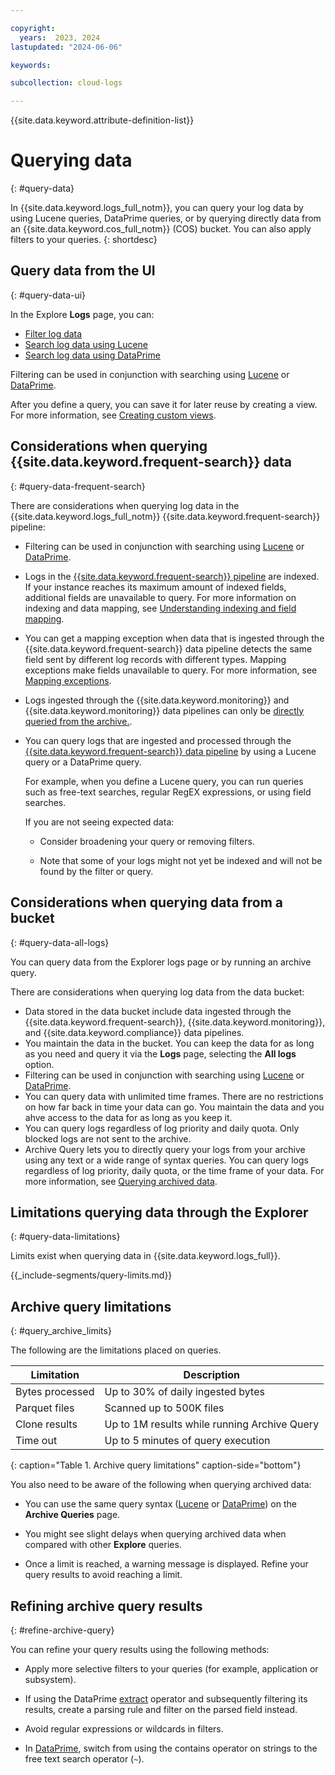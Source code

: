 ```yaml
---

copyright:
  years:  2023, 2024
lastupdated: "2024-06-06"

keywords:

subcollection: cloud-logs

---
```


{{site.data.keyword.attribute-definition-list}}


#  Querying data
{: #query-data}

In {{site.data.keyword.logs_full_notm}}, you can query your log data by using Lucene queries, DataPrime queries, or by querying directly data from an {{site.data.keyword.cos_full_notm}} (COS) bucket. You can also apply filters to your queries.
{: shortdesc}


## Query data from the UI
{: #query-data-ui}

In the Explore **Logs** page, you can:

* [Filter log data](/docs/cloud-logs?topic=cloud-logs-query-data-filter)
* [Search log data using Lucene](/docs/cloud-logs?topic=cloud-logs-query-data-lucene)
* [Search log data using DataPrime](/docs/cloud-logs?topic=cloud-logs-query-data-dataprime)

Filtering can be used in conjunction with searching using [Lucene](/docs/cloud-logs?topic=cloud-logs-query-data-lucene) or [DataPrime](/docs/cloud-logs?topic=cloud-logs-query-data-dataprime).

After you define a query, you can save it for later reuse by creating a view. For more information, see [Creating custom views](/docs/cloud-logs?topic=cloud-logs-custom_views&interface=ui#create_view).



##  Considerations when querying {{site.data.keyword.frequent-search}} data
{: #query-data-frequent-search}

There are considerations when querying log data in the {{site.data.keyword.logs_full_notm}} {{site.data.keyword.frequent-search}} pipeline:

- Filtering can be used in conjunction with searching using [Lucene](/docs/cloud-logs?topic=cloud-logs-query-data-lucene) or [DataPrime](/docs/cloud-logs?topic=cloud-logs-query-data-dataprime).
- Logs in the [{{site.data.keyword.frequent-search}} pipeline](/docs/cloud-logs?topic=cloud-logs-tco-optimizer) are indexed. If your instance reaches its maximum amount of indexed fields, additional fields are unavailable to query. For more information on indexing and data mapping, see [Understanding indexing and field mapping](/docs/cloud-logs?topic=cloud-logs-index-field-map).
- You can get a mapping exception when data that is ingested through the {{site.data.keyword.frequent-search}} data pipeline detects the same field sent by different log records with different types. Mapping exceptions make fields unavailable to query. For more information, see [Mapping exceptions](/docs/cloud-logs?topic=cloud-logs-query-mapping-exceptions).
- Logs ingested through the {{site.data.keyword.monitoring}} and {{site.data.keyword.monitoring}} data pipelines can only be [directly queried from the archive.](/docs/cloud-logs?topic=cloud-logs-query-archive-data-bucket&interface=ui).
- You can query logs that are ingested and processed through the [{{site.data.keyword.frequent-search}} data pipeline](/docs/cloud-logs?topic=cloud-logs-tco-optimizer) by using a Lucene query or a DataPrime query.

    For example, when you define a Lucene query, you can run queries such as free-text searches, regular RegEX expressions, or using field searches.

    If you are not seeing expected data:

    * Consider broadening your query or removing filters.

    * Note that some of your logs might not yet be indexed and will not be found by the filter or query.



##  Considerations when querying data from a bucket
{: #query-data-all-logs}

You can query data from the Explorer logs page or by running an archive query.

There are considerations when querying log data from the data bucket:

- Data stored in the data bucket include data ingested through the {{site.data.keyword.frequent-search}}, {{site.data.keyword.monitoring}}, and {{site.data.keyword.compliance}} data pipelines.
- You maintain the data in the bucket. You can keep the data for as long as you need and query it via the **Logs** page, selecting the **All logs** option.
- Filtering can be used in conjunction with searching using [Lucene](/docs/cloud-logs?topic=cloud-logs-query-data-lucene) or [DataPrime](/docs/cloud-logs?topic=cloud-logs-query-data-dataprime).
- You can query data with unlimited time frames. There are no restrictions on how far back in time your data can go. You maintain the data and you ahve access to the data for as long as you keep it.
- You can query logs regardless of log priority and daily quota. Only blocked logs are not sent to the archive.
- Archive Query lets you to directly query your logs from your archive using any text or a wide range of syntax queries. You can query logs regardless of log priority, daily quota, or the time frame of your data. For more information, see [Querying archived data](/docs/cloud-logs?topic=cloud-logs-query-archive-data-bucket&interface=ui).


## Limitations querying data through the Explorer
{: #query-data-limitations}

Limits exist when querying data in {{site.data.keyword.logs_full}}.


{{_include-segments/query-limits.md}}


## Archive query limitations
{: #query_archive_limits}

The following are the limitations placed on queries.

| Limitation | 	Description |
|---------|----------|
| Bytes processed |	Up to 30% of daily ingested bytes |
| Parquet files | Scanned	up to 500K files |
| Clone results |	Up to 1M results while running Archive Query |
| Time out |	Up to 5 minutes of query execution |
 {: caption="Table 1. Archive query limitations" caption-side="bottom"}

You also need to be aware of the following when querying archived data:

* You can use the same query syntax ([Lucene](/docs/cloud-logs?topic=cloud-logs-query-data-lucene) or [DataPrime](/docs/cloud-logs?topic=cloud-logs-query-data-dataprime)) on the **Archive Queries** page.

* You might see slight delays when querying archived data when compared with other **Explore** queries.

* Once a limit is reached, a warning message is displayed. Refine your query results to avoid reaching a limit.


## Refining archive query results
{: #refine-archive-query}

You can refine your query results using the following methods:

* Apply more selective filters to your queries (for example, application or subsystem).

* If using the DataPrime [extract](/docs/cloud-logs?topic=cloud-logs-dataprime-ref#extract) operator and subsequently filtering its results, create a parsing rule and filter on the parsed field instead.

* Avoid regular expressions or wildcards in filters.

* In [DataPrime](/docs/cloud-logs?topic=cloud-logs-dataprime-ref), switch from using the contains operator on strings to the free text search operator (`~`).
